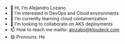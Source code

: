 - 👋 Hi, I’m Alejandro Lozano
- 👀 I’m interested in DevOps and Cloud environments
- 🌱 I’m currently learning cloud containerization
- 💞️ I’m looking to collaborate on AKS deployments
- 📫 How to reach me mailto: alozabo@kloudeck.com
- 😄 Pronouns: He

<!---
alozanowong/alozanowong is a ✨ special ✨ repository because its `README.md` (this file) appears on your GitHub profile.
You can click the Preview link to take a look at your changes.
--->
